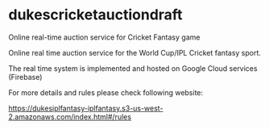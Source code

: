 # dukescricketauctiondraft
Online real-time auction service for Cricket Fantasy game <br/>

Online real time auction service for the World Cup/IPL Cricket fantasy sport. <br/>

The real time system is implemented and hosted on Google Cloud services (Firebase)

For more details and rules please check following website:

https://dukesiplfantasy-iplfantasy.s3-us-west-2.amazonaws.com/index.html#/rules
